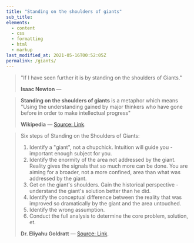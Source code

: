 ```yaml
---
title: "Standing on the shoulders of giants"
sub_title:
elements:
  - content
  - css
  - formatting
  - html
  - markup
last_modified_at: 2021-05-16T00:52:05Z
permalink: /giants/
---
```


> "If I have seen further it is by standing on the shoulders of Giants."
> <footer><strong>Isaac Newton</strong> &mdash;</footer>

> **Standing on the shoulders of giants** is a metaphor which means "Using the understanding gained by major thinkers who have gone before in order to make intellectual progress"
>
> <footer><strong>Wikipedia</strong> &mdash; 
> <a href="https://en.wikipedia.org/wiki/Standing_on_the_shoulders_of_giants">Source: Link</a>.</footer>

> Six steps of Standing on the Shoulders of Giants:
> 1. Identify a "giant", not a chupchick. Intuition will guide you - important enough subject for you.
> 2. Identify the enormity of the area not addressed by the giant. Reality gives the signals that so much more can be done. You are aiming for a broader, not a more confined, area than what was addressed by the giant.
> 3. Get on the giant's shoulders. Gain the historical perspective - understand the giant's solution better than he did.
> 4. Identify the conceptual difference between the reality that was improved so dramatically by the giant and the area untouched.
> 5. Identify the wrong assumption.
> 6. Conduct the full analysis to determine the core problem, solution, et.
> <footer><strong>Dr. Eliyahu Goldratt</strong> &mdash;
> <a href="https://www.tocico.org/page/StandingontheShouldersofGiants">Source: Link</a>.</footer>